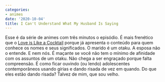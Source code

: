 ```yaml
---
categories:
- animes
date: '2020-10-04'
title: I Can't Understand What My Husband Is Saying
---
```


Esse é da série de animes com três minutos o episódio. É mais frenético que o [Love is Like a Cocktail] porque já apresenta o conteúdo para quem conhece os nomes e seus significados. O marido é um otaku. A esposa não o entende. E nem nós. É maçante se você não tem o mínimo de afinidade com os assuntos de um otaku. Não chega a ser engraçado porque falta compreensão. É como ficar ouvindo (ou lendo) adolescentes contemporâneos usando gírias e dando risada de vez em quando. Do que eles estão dando risada? Talvez de mim, que sou velho.

[Love is Like a Cocktail]: /love-is-like-a-cocktail